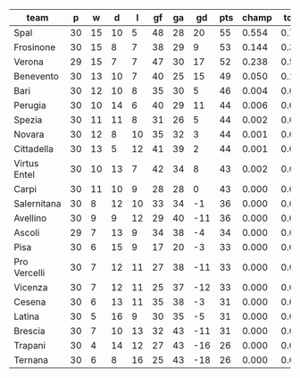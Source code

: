 |     team     | p  | w  | d  | l  | gf | ga | gd  | pts | champ | top2  | top3  | top4  |  5-7  | bot4  | bot3  | bot2  |
|--------------|----|----|----|----|----|----|-----|-----|-------|-------|-------|-------|-------|-------|-------|-------|
| Spal         | 30 | 15 | 10 |  5 | 48 | 28 |  20 |  55 | 0.554 | 0.796 | 0.918 | 0.968 | 0.030 | 0.000 | 0.000 | 0.000|
| Frosinone    | 30 | 15 |  8 |  7 | 38 | 29 |   9 |  53 | 0.144 | 0.384 | 0.649 | 0.823 | 0.155 | 0.000 | 0.000 | 0.000|
| Verona       | 29 | 15 |  7 |  7 | 47 | 30 |  17 |  52 | 0.238 | 0.550 | 0.771 | 0.885 | 0.102 | 0.000 | 0.000 | 0.000|
| Benevento    | 30 | 13 | 10 |  7 | 40 | 25 |  15 |  49 | 0.050 | 0.175 | 0.371 | 0.605 | 0.313 | 0.000 | 0.000 | 0.000|
| Bari         | 30 | 12 | 10 |  8 | 35 | 30 |   5 |  46 | 0.004 | 0.022 | 0.063 | 0.149 | 0.422 | 0.000 | 0.000 | 0.000|
| Perugia      | 30 | 10 | 14 |  6 | 40 | 29 |  11 |  44 | 0.006 | 0.032 | 0.091 | 0.213 | 0.437 | 0.000 | 0.000 | 0.000|
| Spezia       | 30 | 11 | 11 |  8 | 31 | 26 |   5 |  44 | 0.002 | 0.007 | 0.024 | 0.065 | 0.287 | 0.000 | 0.000 | 0.000|
| Novara       | 30 | 12 |  8 | 10 | 35 | 32 |   3 |  44 | 0.001 | 0.006 | 0.024 | 0.059 | 0.274 | 0.000 | 0.000 | 0.000|
| Cittadella   | 30 | 13 |  5 | 12 | 41 | 39 |   2 |  44 | 0.001 | 0.004 | 0.015 | 0.046 | 0.243 | 0.000 | 0.000 | 0.000|
| Virtus Entel | 30 | 10 | 13 |  7 | 42 | 34 |   8 |  43 | 0.002 | 0.018 | 0.056 | 0.132 | 0.407 | 0.000 | 0.000 | 0.000|
| Carpi        | 30 | 11 | 10 |  9 | 28 | 28 |   0 |  43 | 0.000 | 0.006 | 0.019 | 0.055 | 0.272 | 0.001 | 0.000 | 0.000|
| Salernitana  | 30 |  8 | 12 | 10 | 33 | 34 |  -1 |  36 | 0.000 | 0.000 | 0.000 | 0.001 | 0.025 | 0.047 | 0.017 | 0.004|
| Avellino     | 30 |  9 |  9 | 12 | 29 | 40 | -11 |  36 | 0.000 | 0.000 | 0.000 | 0.000 | 0.006 | 0.133 | 0.063 | 0.019|
| Ascoli       | 29 |  7 | 13 |  9 | 34 | 38 |  -4 |  34 | 0.000 | 0.000 | 0.001 | 0.001 | 0.015 | 0.094 | 0.045 | 0.012|
| Pisa         | 30 |  6 | 15 |  9 | 17 | 20 |  -3 |  33 | 0.000 | 0.000 | 0.000 | 0.000 | 0.003 | 0.182 | 0.090 | 0.029|
| Pro Vercelli | 30 |  7 | 12 | 11 | 27 | 38 | -11 |  33 | 0.000 | 0.000 | 0.000 | 0.000 | 0.001 | 0.351 | 0.212 | 0.079|
| Vicenza      | 30 |  7 | 12 | 11 | 25 | 37 | -12 |  33 | 0.000 | 0.000 | 0.000 | 0.000 | 0.001 | 0.330 | 0.201 | 0.082|
| Cesena       | 30 |  6 | 13 | 11 | 35 | 38 |  -3 |  31 | 0.000 | 0.000 | 0.000 | 0.000 | 0.003 | 0.198 | 0.109 | 0.042|
| Latina       | 30 |  5 | 16 |  9 | 30 | 35 |  -5 |  31 | 0.000 | 0.000 | 0.000 | 0.000 | 0.001 | 0.357 | 0.219 | 0.085|
| Brescia      | 30 |  7 | 10 | 13 | 32 | 43 | -11 |  31 | 0.000 | 0.000 | 0.000 | 0.000 | 0.001 | 0.432 | 0.280 | 0.116|
| Trapani      | 30 |  4 | 14 | 12 | 27 | 43 | -16 |  26 | 0.000 | 0.000 | 0.000 | 0.000 | 0.000 | 0.931 | 0.870 | 0.747|
| Ternana      | 30 |  6 |  8 | 16 | 25 | 43 | -18 |  26 | 0.000 | 0.000 | 0.000 | 0.000 | 0.000 | 0.943 | 0.893 | 0.785|
